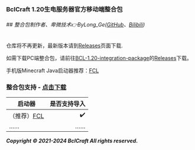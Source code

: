 ### BclCraft 1.20生电服务器官方移动端整合包
###### ## 整合包制作者、卑微技术👉ByLong_Ge([GitHub](https://github.com/ByLongGe/)、[Bilibili](https://space.bilibili.com/454779302/))
仓库将不再更新，最新版本请到[Releases](https://github.com/BclCraft/Mobile-BCL-1.20-integration-package/releases)页面下载.


如需下载PC端整合包，请前往[BCL-1.20-integration-package](https://github.com/BclCraft/BCL-1.20-integration-package)的[Releases](https://github.com/BclCraft/BCL-1.20-integration-package/releases)下载。

手机版Minecraft Java启动器推荐：[FCL](https://github.com/FCL-Team/FoldCraftLauncher/)
### 整合包支持 - [点击下载](https://github.com/BclCraft/Mobile-BCL-1.20-integration-package/releases)
| 启动器     | 是否支持导入   | 
| -------- | -:  |
| （推荐）[FCL](https://github.com/FCL-Team/FoldCraftLauncher/)      | ✔️  |
| ……        |    ……    |


**_Copyright © 2021-2024 BclCraft All rights reserved._**
